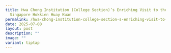 ```yaml
---
title: Hwa Chong Institution (College Section)’s Enriching Visit to the
  Singapore Hokkien Huay Kuan
permalink: /hwa-chong-institution-college-section-s-enriching-visit-to-the-singapore-hokkien-huay-kuan/
date: 2025-07-08
layout: post
description: ""
image: ""
variant: tiptap
---
```

